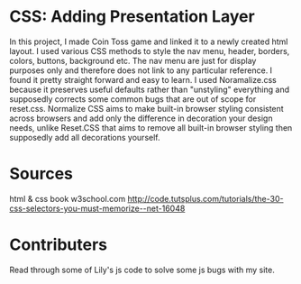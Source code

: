 CSS: Adding Presentation Layer
==============================
In this project, I made Coin Toss game and linked it to a newly created html layout. I used various CSS methods to style the nav menu, header, borders, colors, buttons, background etc. The nav menu are just for display purposes only and therefore does not link to any particular reference. I found it pretty straight forward and easy to learn. I used Noramalize.css because it preserves useful defaults rather than "unstyling" everything and supposedly corrects some common bugs that are out of scope for reset.css. Normalize CSS aims to make built-in browser styling consistent across browsers and add only the difference in decoration your design needs, unlike Reset.CSS that aims to remove all built-in browser styling then supposedly add all decorations yourself.

Sources
=======
html & css book
w3school.com
http://code.tutsplus.com/tutorials/the-30-css-selectors-you-must-memorize--net-16048

Contributers
============
Read through some of Lily's js code to solve some js bugs with my site.
